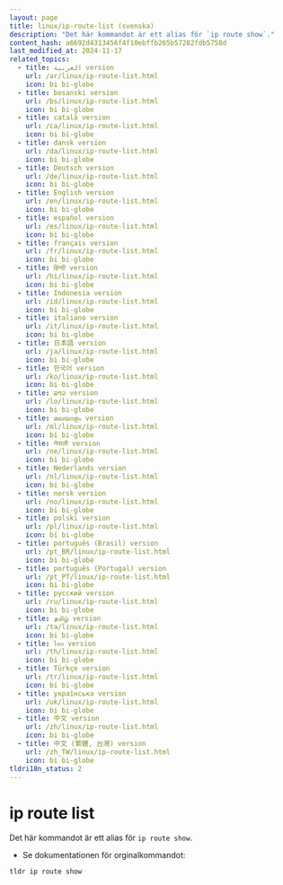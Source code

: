 ```yaml
---
layout: page
title: linux/ip-route-list (svenska)
description: "Det här kommandot är ett alias för `ip route show`."
content_hash: a6692d4313456f4f10ebffb265b57282fdb5758d
last_modified_at: 2024-11-17
related_topics:
  - title: العربية version
    url: /ar/linux/ip-route-list.html
    icon: bi bi-globe
  - title: bosanski version
    url: /bs/linux/ip-route-list.html
    icon: bi bi-globe
  - title: català version
    url: /ca/linux/ip-route-list.html
    icon: bi bi-globe
  - title: dansk version
    url: /da/linux/ip-route-list.html
    icon: bi bi-globe
  - title: Deutsch version
    url: /de/linux/ip-route-list.html
    icon: bi bi-globe
  - title: English version
    url: /en/linux/ip-route-list.html
    icon: bi bi-globe
  - title: español version
    url: /es/linux/ip-route-list.html
    icon: bi bi-globe
  - title: français version
    url: /fr/linux/ip-route-list.html
    icon: bi bi-globe
  - title: हिन्दी version
    url: /hi/linux/ip-route-list.html
    icon: bi bi-globe
  - title: Indonesia version
    url: /id/linux/ip-route-list.html
    icon: bi bi-globe
  - title: italiano version
    url: /it/linux/ip-route-list.html
    icon: bi bi-globe
  - title: 日本語 version
    url: /ja/linux/ip-route-list.html
    icon: bi bi-globe
  - title: 한국어 version
    url: /ko/linux/ip-route-list.html
    icon: bi bi-globe
  - title: ລາວ version
    url: /lo/linux/ip-route-list.html
    icon: bi bi-globe
  - title: മലയാളം version
    url: /ml/linux/ip-route-list.html
    icon: bi bi-globe
  - title: नेपाली version
    url: /ne/linux/ip-route-list.html
    icon: bi bi-globe
  - title: Nederlands version
    url: /nl/linux/ip-route-list.html
    icon: bi bi-globe
  - title: norsk version
    url: /no/linux/ip-route-list.html
    icon: bi bi-globe
  - title: polski version
    url: /pl/linux/ip-route-list.html
    icon: bi bi-globe
  - title: português (Brasil) version
    url: /pt_BR/linux/ip-route-list.html
    icon: bi bi-globe
  - title: português (Portugal) version
    url: /pt_PT/linux/ip-route-list.html
    icon: bi bi-globe
  - title: русский version
    url: /ru/linux/ip-route-list.html
    icon: bi bi-globe
  - title: தமிழ் version
    url: /ta/linux/ip-route-list.html
    icon: bi bi-globe
  - title: ไทย version
    url: /th/linux/ip-route-list.html
    icon: bi bi-globe
  - title: Türkçe version
    url: /tr/linux/ip-route-list.html
    icon: bi bi-globe
  - title: українська version
    url: /uk/linux/ip-route-list.html
    icon: bi bi-globe
  - title: 中文 version
    url: /zh/linux/ip-route-list.html
    icon: bi bi-globe
  - title: 中文 (繁體, 台灣) version
    url: /zh_TW/linux/ip-route-list.html
    icon: bi bi-globe
tldri18n_status: 2
---
```

# ip route list

Det här kommandot är ett alias för `ip route show`.

- Se dokumentationen för orginalkommandot:

`tldr ip route show`
